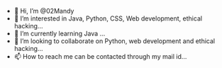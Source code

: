 - 👋 Hi, I’m @02Mandy
- 👀 I’m interested in Java, Python, CSS, Web development, ethical hacking...
- 🌱 I’m currently learning Java ...
- 💞️ I’m looking to collaborate on Python, web development and ethical hacking...
- 📫 How to reach me can be contacted through my mail id...

<!---
02Mandy/02Mandy is a ✨ special ✨ repository because its `README.md` (this file) appears on your GitHub profile.
You can click the Preview link to take a look at your changes.
--->

